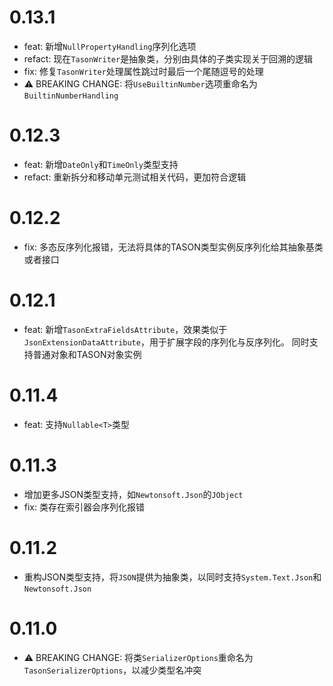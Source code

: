 # 0.13.1

* feat: 新增`NullPropertyHandling`序列化选项
* refact: 现在`TasonWriter`是抽象类，分别由具体的子类实现关于回溯的逻辑
* fix: 修复`TasonWriter`处理属性跳过时最后一个尾随逗号的处理
* ⚠️ BREAKING CHANGE: 将`UseBuiltinNumber`选项重命名为`BuiltinNumberHandling`

# 0.12.3

* feat: 新增`DateOnly`和`TimeOnly`类型支持
* refact: 重新拆分和移动单元测试相关代码，更加符合逻辑

# 0.12.2

* fix: 多态反序列化报错，无法将具体的TASON类型实例反序列化给其抽象基类或者接口

# 0.12.1

* feat: 新增`TasonExtraFieldsAttribute`，效果类似于`JsonExtensionDataAttribute`，用于扩展字段的序列化与反序列化。
同时支持普通对象和TASON对象实例

# 0.11.4

* feat: 支持`Nullable<T>`类型

# 0.11.3

* 增加更多JSON类型支持，如`Newtonsoft.Json`的`JObject`
* fix: 类存在索引器会序列化报错

# 0.11.2

* 重构JSON类型支持，将`JSON`提供为抽象类，以同时支持`System.Text.Json`和`Newtonsoft.Json`

# 0.11.0

* ⚠️ BREAKING CHANGE: 将类`SerializerOptions`重命名为`TasonSerializerOptions`，以减少类型名冲突